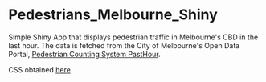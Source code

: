 # Pedestrians_Melbourne_Shiny

Simple Shiny App that displays pedestrian traffic in Melbourne's CBD in the last hour. 
The data is fetched from the City of Melbourne's Open Data Portal, [Pedestrian Counting System PastHour](https://data.melbourne.vic.gov.au/Transport/Pedestrian-Counting-System-Past-Hour-counts-per-mi/d6mv-s43h).

CSS obtained [here](https://bootswatch.com/sandstone/)
